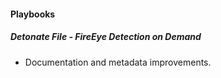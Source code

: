 
#### Playbooks
##### Detonate File - FireEye Detection on Demand
- Documentation and metadata improvements.
